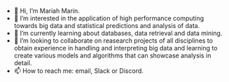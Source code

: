 - 👋 Hi, I’m Mariah Marin.
- 👀 I’m interested in the application of high performance computing towards big data and statistical predictions and analysis of data.
- 🌱 I’m currently learning about databases, data retrieval and data mining.
- 💞️ I’m looking to collaborate on reasearch projects of all disciplines to obtain experience in handling and interpreting big data and learning to create various models and algorithms that
      can showcase analysis in detail.
- 📫 How to reach me: email, Slack or Discord. 

<!---
marinm4/marinm4 is a ✨ special ✨ repository because its `README.md` (this file) appears on your GitHub profile.
You can click the Preview link to take a look at your changes.
--->
